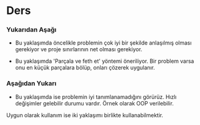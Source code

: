 # Ders

### Yukarıdan Aşağı

- Bu yaklaşımda öncelikle problemin çok iyi bir şekilde anlaşılmış olması gerekiyor ve proje sınırlarının net olması gerekiyor.

- Bu yaklaşımda 'Parçala ve feth et' yöntemi öneriliyor. Bir problem varsa onu en küçük parçalara bölüp, onları çözerek uygulanır.


### Aşağıdan Yukarı

- Bu yaklaşımda ise problemin iyi tanımlanamadığını görürüz. Hızlı değişimler gelebilir durumu vardır. Örnek olarak OOP verilebilir.

Uygun olarak kullanım ise iki yaklaşımı birlikte kullanabilmektir.